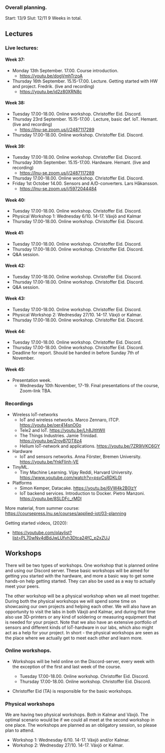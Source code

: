 
### Overall planning.

Start: 13/9
Slut: 12/11
9 Weeks in total.

## Lectures

### Live lectures:

#### Week 37:
- Monday 13th September. 17.00. Course introduction.
    - https://youtu.be/dogVmhTrzoA
- Thursday 16th September. 15.15-17.00. Lecture. Getting started with HW and project. Fredrik. (live and recording)
    - https://youtu.be/id2z80XRN8c
#### Week 38:
- Tuesday 17.00-18.00. Online workshop. Christoffer Eid. Discord.
- Thursday 23rd September. 15.15-17.00 . Lecture, basic def. IoT. Hemant. (live and recording)
    - https://lnu-se.zoom.us/j/2487117289
- Thursday 17.00-18.00. Online workshop. Christoffer Eid. Discord.
#### Week 39:
- Tuesday 17.00-18.00. Online workshop. Christoffer Eid. Discord.
- Thursday 30th September. 15.15-17.00. Hardware. Hemant. (live and recording)
    - https://lnu-se.zoom.us/j/2487117289
- Thursday 17.00-18.00. Online workshop. Christoffer Eid. Discord.
- Friday 1st October 14.00. Sensors and A/D-converters. Lars Håkansson.
    - https://lnu-se.zoom.us/j/5972044484
#### Week 40:
- Tuesday 17.00-18.00. Online workshop. Christoffer Eid. Discord.
- Physical Workshop 1: Wednesday 6/10. 14-17. Växjö and Kalmar
- Thursday 17.00-18.00. Online workshop. Christoffer Eid. Discord.
#### Week 41:
- Tuesday 17.00-18.00. Online workshop. Christoffer Eid. Discord.
- Thursday 17.00-18.00. Online workshop. Christoffer Eid. Discord.
- Q&A session.
#### Week 42:
- Tuesday 17.00-18.00. Online workshop. Christoffer Eid. Discord.
- Thursday 17.00-18.00. Online workshop. Christoffer Eid. Discord.
- Q&A session.
#### Week 43:
- Tuesday 17.00-18.00. Online workshop. Christoffer Eid. Discord.
- Physical Workshop 2: Wednesday 27/10. 14-17. Växjö or Kalmar.
- Thursday 17.00-18.00. Online workshop. Christoffer Eid. Discord.
#### Week 44:
- Tuesday 17.00-18.00. Online workshop. Christoffer Eid. Discord.
- Thursday 17.00-18.00. Online workshop. Christoffer Eid. Discord.
- Deadline for report. Should be handed in before Sunday 7th of November.
#### Week 45:
- Presentation week.
  - Wednesday 10th November, 17-19. Final presentations of the course, Zoom-link TBA.

### Recordings

- Wireless IoT-networks
    - IoT and wireless networks. Marco Zennaro, ITCP. https://youtu.be/oer414snO0o
    - Tele2 and IoT. https://youtu.be/Lh8JltltWII
    - The Things Industries. Jamie Trinidad. https://youtu.be/2royB7DT8z4
    - Helium IoT-network and applications. https://youtu.be/7ZR9lVKC6GY
- Hardware
    - IoT and sensors networks. Anna Förster, Bremen University. https://youtu.be/YnkFlinh-VE
- TinyML.
    - Tiny Machine Learning. Vijay Reddi, Harvard University. https://www.youtube.com/watch?v=psyCsRDKL0I
- Platforms
    - Simon Kemper, Datacake. https://youtu.be/6VW4k2B0lzY
    - IoT backend services. Introduction to Docker. Pietro Manzoni. https://youtu.be/8SLDFc_rMDI

More material, from summer course:
https://coursepress.lnu.se/courses/applied-iot/03-planning

Getting started videos, (2020):
- https://youtube.com/playlist?list=PL70wNv4dBdJwLUfvh3Dtca24fC_p2xZUJ


## Workshops

There will be two types of workshops. One workshop that is planned online and using our Discord server. These basic workshops will be aimed for getting you started with the hardware, and more a basic way to get some hands-on help getting started. They can also be used as a way to actually meet your peers.

The other workshop will be a physical workshop when we all meet together. During both the physical workshops we will spend some time on showcasing our own projects and helping each other. We will also have an opportunity to visit the labs in both Växjö and Kalmar, and during that time also use 3D-printers or any kind of soldering or measuring equipment that is needed for your project. Note that we also have an extensive portfolio of sensors and different kinds of IoT-hardware in our labs, which also might act as a help for your project. In short - the physical workshops are seen as the place where we actually get to meet each other and learn more.

### Online workshops.
- Workshops will be held online on the Discord-server, every week with the exception of the first and last week of the course.

    - Tuesday 17.00-18.00. Online workshop. Christoffer Eid. Discord.
    - Thursday 17.00-18.00. Online workshop. Christoffer Eid. Discord.

- Christoffer Eid (TA) is responsible for the basic workshops.

### Physical workshops
We are having two physical workshops. Both in Kalmar and Växjö. The optimal scenario would be if we could all meet at the second workshop in one place. The workshops are planned as an obligatory session, so please plan to attend.

  - Workshop 1: Wednesday 6/10. 14-17. Växjö and/or Kalmar.
  - Workshop 2: Wednesday 27/10. 14-17. Växjö or Kalmar.
